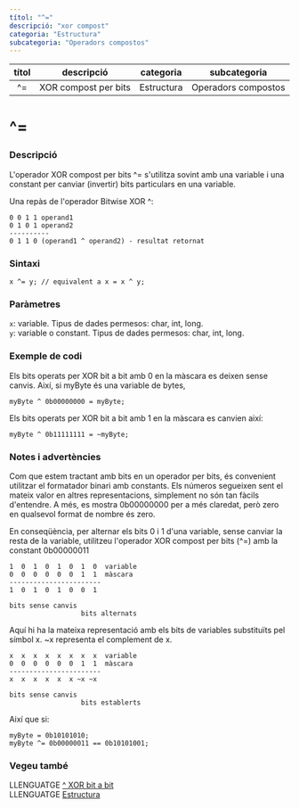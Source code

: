 ```yaml
---
títol: "^="
descripció: "xor compost"
categoria: "Estructura"
subcategoria: "Operadors compostos"
---
```


| títol | descripció   | categoria  | subcategoria        |
| :---: | :----------: | :--------: | :-----------------: |
| ^=    | XOR compost per bits | Estructura | Operadors compostos |

# ^=

### Descripció

L'operador XOR compost per bits ^= s'utilitza sovint amb una variable i una constant per canviar (invertir) bits particulars en una variable.

Una repàs de l'operador Bitwise XOR ^:

```
0 0 1 1 operand1
0 1 0 1 operand2
----------
0 1 1 0 (operand1 ^ operand2) - resultat retornat
```

### Sintaxi

`x ^= y; // equivalent a x = x ^ y;`

### Paràmetres

`x`: variable. Tipus de dades permesos: char, int, long.  
`y`: variable o constant. Tipus de dades permesos: char, int, long.

### Exemple de codi

Els bits operats per XOR bit a bit amb 0 en la màscara es deixen sense canvis. Així, si myByte és una variable de bytes,

`myByte ^ 0b00000000 = myByte;`

Els bits operats per XOR bit a bit amb 1 en la màscara es canvien així:

`myByte ^ 0b11111111 = ~myByte;`

### Notes i advertències

Com que estem tractant amb bits en un operador per bits, és convenient utilitzar el formatador binari amb constants. Els números segueixen sent el mateix valor en altres representacions, simplement no són tan fàcils d'entendre. A més, es mostra 0b00000000 per a més claredat, però zero en qualsevol format de nombre és zero.

En conseqüència, per alternar els bits 0 i 1 d'una variable, sense canviar la resta de la variable, utilitzeu l'operador XOR compost per bits (^=) amb la constant 0b00000011

```
1  0  1  0  1  0  1  0  variable
0  0  0  0  0  0  1  1  màscara
-----------------------
1  0  1  0  1  0  0  1

bits sense canvis
                  bits alternats
```

Aquí hi ha la mateixa representació amb els bits de variables substituïts pel símbol x. ~x representa el complement de x.

```
x  x  x  x  x  x  x  x  variable
0  0  0  0  0  0  1  1  màscara
-----------------------
x  x  x  x  x  x ~x ~x

bits sense canvis
                  bits establerts
```

Així que si:

```
myByte = 0b10101010;
myByte ^= 0b00000011 == 0b10101001;
```

### Vegeu també

LLENGUATGE [^ XOR bit a bit](../Operadors-bitabit/xor.md)  
LLENGUATGE [Estructura](../../Estructura.md)  
